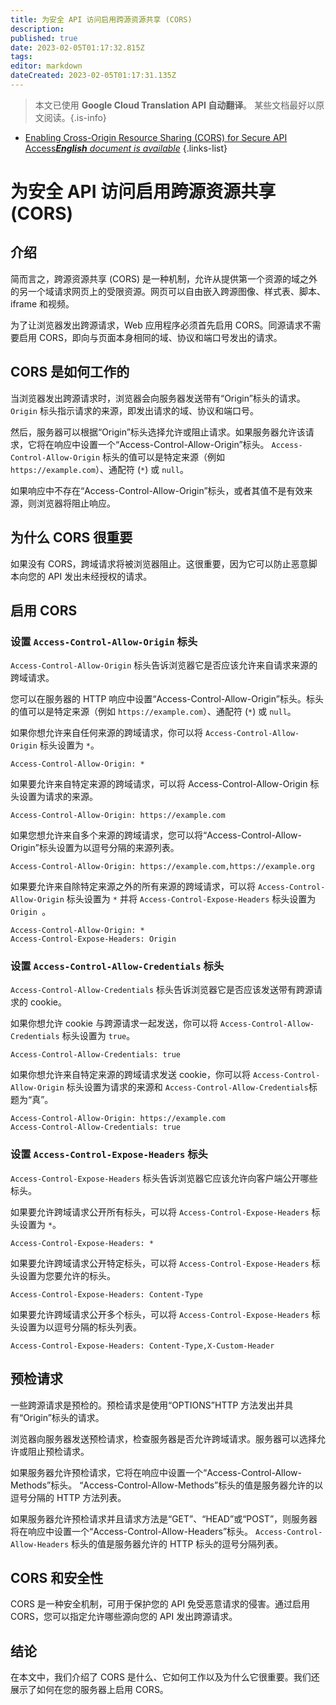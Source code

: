 ```yaml
---
title: 为安全 API 访问启用跨源资源共享 (CORS)
description: 
published: true
date: 2023-02-05T01:17:32.815Z
tags: 
editor: markdown
dateCreated: 2023-02-05T01:17:31.135Z
---
```


> 本文已使用 **Google Cloud Translation API 自动翻译**。
某些文档最好以原文阅读。{.is-info}



- [Enabling Cross-Origin Resource Sharing (CORS) for Secure API Access***English** document is available*](/en/Knowledge-base/Backend/enabling-cross-origin-resource-sharing-cors-for-secure-api-access)
{.links-list}


# 为安全 API 访问启用跨源资源共享 (CORS)

## 介绍

简而言之，跨源资源共享 (CORS) 是一种机制，允许从提供第一个资源的域之外的另一个域请求网页上的受限资源。网页可以自由嵌入跨源图像、样式表、脚本、iframe 和视频。

为了让浏览器发出跨源请求，Web 应用程序必须首先启用 CORS。同源请求不需要启用 CORS，即向与页面本身相同的域、协议和端口号发出的请求。

## CORS 是如何工作的

当浏览器发出跨源请求时，浏览器会向服务器发送带有“Origin”标头的请求。 `Origin` 标头指示请求的来源，即发出请求的域、协议和端口号。

然后，服务器可以根据“Origin”标头选择允许或阻止请求。如果服务器允许该请求，它将在响应中设置一个“Access-Control-Allow-Origin”标头。 `Access-Control-Allow-Origin` 标头的值可以是特定来源（例如 `https://example.com`）、通配符 (`*`) 或 `null`。

如果响应中不存在“Access-Control-Allow-Origin”标头，或者其值不是有效来源，则浏览器将阻止响应。

## 为什么 CORS 很重要

如果没有 CORS，跨域请求将被浏览器阻止。这很重要，因为它可以防止恶意脚本向您的 API 发出未经授权的请求。

## 启用 CORS

### 设置 `Access-Control-Allow-Origin` 标头

`Access-Control-Allow-Origin` 标头告诉浏览器它是否应该允许来自请求来源的跨域请求。

您可以在服务器的 HTTP 响应中设置“Access-Control-Allow-Origin”标头。标头的值可以是特定来源（例如 `https://example.com`）、通配符 (`*`) 或 `null`。

如果你想允许来自任何来源的跨域请求，你可以将 `Access-Control-Allow-Origin` 标头设置为 `*`。

```
Access-Control-Allow-Origin: *
```

如果要允许来自特定来源的跨域请求，可以将 Access-Control-Allow-Origin 标头设置为请求的来源。

```
Access-Control-Allow-Origin: https://example.com
```

如果您想允许来自多个来源的跨域请求，您可以将“Access-Control-Allow-Origin”标头设置为以逗号分隔的来源列表。

```
Access-Control-Allow-Origin: https://example.com,https://example.org
```

如果要允许来自除特定来源之外的所有来源的跨域请求，可以将 `Access-Control-Allow-Origin` 标头设置为 `*` 并将 `Access-Control-Expose-Headers` 标头设置为 `Origin `。

```
Access-Control-Allow-Origin: *
Access-Control-Expose-Headers: Origin
```

### 设置 `Access-Control-Allow-Credentials` 标头

`Access-Control-Allow-Credentials` 标头告诉浏览器它是否应该发送带有跨源请求的 cookie。

如果你想允许 cookie 与跨源请求一起发送，你可以将 `Access-Control-Allow-Credentials` 标头设置为 `true`。

```
Access-Control-Allow-Credentials: true
```

如果你想允许来自特定来源的跨域请求发送 cookie，你可以将 `Access-Control-Allow-Origin` 标头设置为请求的来源和 `Access-Control-Allow-Credentials`标题为“真”。

```
Access-Control-Allow-Origin: https://example.com
Access-Control-Allow-Credentials: true
```

### 设置 `Access-Control-Expose-Headers` 标头

`Access-Control-Expose-Headers` 标头告诉浏览器它应该允许向客户端公开哪些标头。

如果要允许跨域请求公开所有标头，可以将 `Access-Control-Expose-Headers` 标头设置为 `*`。

```
Access-Control-Expose-Headers: *
```

如果要允许跨域请求公开特定标头，可以将 `Access-Control-Expose-Headers` 标头设置为您要允许的标头。

```
Access-Control-Expose-Headers: Content-Type
```

如果要允许跨域请求公开多个标头，可以将 `Access-Control-Expose-Headers` 标头设置为以逗号分隔的标头列表。

```
Access-Control-Expose-Headers: Content-Type,X-Custom-Header
```

## 预检请求

一些跨源请求是预检的。预检请求是使用“OPTIONS”HTTP 方法发出并具有“Origin”标头的请求。

浏览器向服务器发送预检请求，检查服务器是否允许跨域请求。服务器可以选择允许或阻止预检请求。

如果服务器允许预检请求，它将在响应中设置一个“Access-Control-Allow-Methods”标头。 “Access-Control-Allow-Methods”标头的值是服务器允许的以逗号分隔的 HTTP 方法列表。

如果服务器允许预检请求并且请求方法是“GET”、“HEAD”或“POST”，则服务器将在响应中设置一个“Access-Control-Allow-Headers”标头。 `Access-Control-Allow-Headers` 标头的值是服务器允许的 HTTP 标头的逗号分隔列表。

## CORS 和安全性

CORS 是一种安全机制，可用于保护您的 API 免受恶意请求的侵害。通过启用 CORS，您可以指定允许哪些源向您的 API 发出跨源请求。

## 结论

在本文中，我们介绍了 CORS 是什么、它如何工作以及为什么它很重要。我们还展示了如何在您的服务器上启用 CORS。